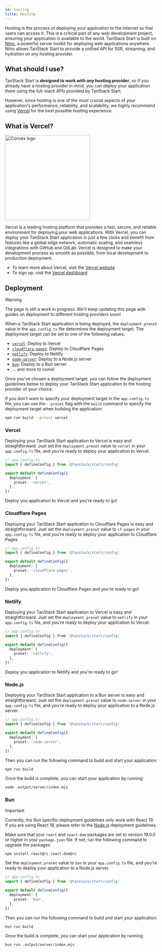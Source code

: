 ```yaml
---
id: hosting
title: Hosting
---
```


Hosting is the process of deploying your application to the internet so that users can access it. This is a critical part of any web development project, ensuring your application is available to the world. TanStack Start is built on [Nitro](https://nitro.unjs.io/), a powerful server toolkit for deploying web applications anywhere. Nitro allows TanStack Start to provide a unified API for SSR, streaming, and hydration on any hosting provider.

## What should I use?

TanStack Start is **designed to work with any hosting provider**, so if you already have a hosting provider in mind, you can deploy your application there using the full-stack APIs provided by TanStack Start.

However, since hosting is one of the most crucial aspects of your application's performance, reliability, and scalability, we highly recommend using [Vercel](https://vercel.com?utm_source=tanstack) for the best possible hosting experience.

## What is Vercel?

<a href="https://vercel.com?utm_source=tanstack" alt="Vercel Logo">
  <picture>
    <source media="(prefers-color-scheme: dark)" srcset="https://raw.githubusercontent.com/tanstack/tanstack.com/main/app/images/vercel-dark.svg" width="280">
    <source media="(prefers-color-scheme: light)" srcset="https://raw.githubusercontent.com/tanstack/tanstack.com/main/app/images/vercel-light.svg" width="280">
    <img alt="Convex logo" src="https://raw.githubusercontent.com/tanstack/tanstack.com/main/app/images/vercel-light.svg" width="280">
  </picture>
</a>

Vercel is a leading hosting platform that provides a fast, secure, and reliable environment for deploying your web applications. With Vercel, you can deploy your TanStack Start application in just a few clicks and benefit from features like a global edge network, automatic scaling, and seamless integrations with GitHub and GitLab. Vercel is designed to make your development process as smooth as possible, from local development to production deployment.

- To learn more about Vercel, visit the [Vercel website](https://vercel.com?utm_source=tanstack)
- To sign up, visit the [Vercel dashboard](https://vercel.com/signup?utm_source=tanstack)

## Deployment

> [!WARNING]
> The page is still a work in progress. We'll keep updating this page with guides on deployment to different hosting providers soon!

When a TanStack Start application is being deployed, the `deployment.preset` value in the `app.config.ts` file determines the deployment target. The deployment target can be set to one of the following values:

- [`vercel`](#vercel): Deploy to Vercel
- [`cloudflare-pages`](#cloudflare-pages): Deploy to Cloudflare Pages
- [`netlify`](#netlify): Deploy to Netlify
- [`node-server`](#nodejs): Deploy to a Node.js server
- [`bun`](#bun): Deploy to a Bun server
- ... and more to come!

Once you've chosen a deployment target, you can follow the deployment guidelines below to deploy your TanStack Start application to the hosting provider of your choice.

If you don't want to specify your deployment target in the `app.config.ts` file, you can use the `--preset` flag with the `build` command to specify the deployment target when building the application:

```sh
npm run build --preset vercel
```

### Vercel

Deploying your TanStack Start application to Vercel is easy and straightforward. Just set the `deployment.preset` value to `vercel` in your `app.config.ts` file, and you're ready to deploy your application to Vercel.

```ts
// app.config.ts
import { defineConfig } from '@tanstack/start/config'

export default defineConfig({
  deployment: {
    preset: 'vercel',
  },
})
```

Deploy you application to Vercel and you're ready to go!

### Cloudflare Pages

Deploying your TanStack Start application to Cloudflare Pages is easy and straightforward. Just set the `deployment.preset` value to `cf-pages` in your `app.config.ts` file, and you're ready to deploy your application to Cloudflare Pages.

```ts
// app.config.ts
import { defineConfig } from '@tanstack/start/config'

export default defineConfig({
  deployment: {
    preset: 'cloudflare-pages',
  },
})
```

Deploy you application to Cloudflare Pages and you're ready to go!

### Netlify

Deploying your TanStack Start application to Vercel is easy and straightforward. Just set the `deployment.preset` value to `netlify` in your `app.config.ts` file, and you're ready to deploy your application to Vercel.

```ts
// app.config.ts
import { defineConfig } from '@tanstack/start/config'

export default defineConfig({
  deployment: {
    preset: 'netlify',
  },
})
```

Deploy you application to Netlify and you're ready to go!

### Node.js

Deploying your TanStack Start application to a Bun server is easy and straightforward. Just set the `deployment.preset` value to `node-server` in your `app.config.ts` file, and you're ready to deploy your application to a Node.js server.

```ts
// app.config.ts
import { defineConfig } from '@tanstack/start/config'

export default defineConfig({
  deployment: {
    preset: 'node-server',
  },
})
```

Then you can run the following command to build and start your application:

```sh
npm run build
```

Once the build is complete, you can start your application by running:

```sh
node .output/server/index.mjs
```

### Bun

> [!IMPORTANT]
> Currently, the Bun specific deployment guidelines only work with React 19. If you are using React 18, please refer to the [Node.js](#nodejs) deployment guidelines.

Make sure that your `react` and `react-dom` packages are set to version 19.0.0 or higher in your `package.json` file. If not, run the following command to upgrade the packages:

```sh
npm install react@rc react-dom@rc
```

Set the `deployment.preset` value to `bun` in your `app.config.ts` file, and you're ready to deploy your application to a Node.js server.

```ts
// app.config.ts
import { defineConfig } from '@tanstack/start/config'

export default defineConfig({
  deployment: {
    preset: 'bun',
  },
})
```

Then you can run the following command to build and start your application:

```sh
bun run build
```

Once the build is complete, you can start your application by running:

```sh
bun run .output/server/index.mjs
```
